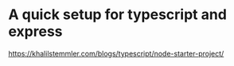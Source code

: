 # A quick setup for typescript and express

https://khalilstemmler.com/blogs/typescript/node-starter-project/
